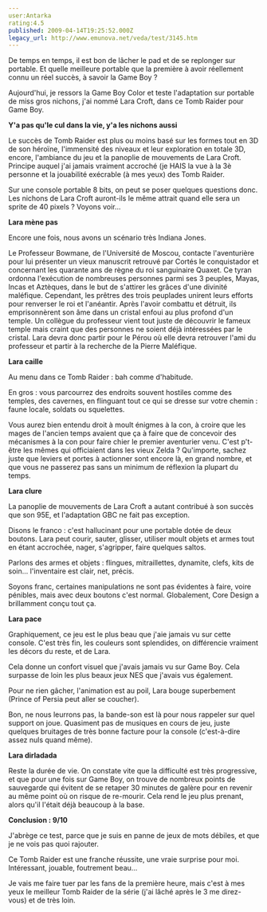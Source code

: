 ```yaml
---
user:Antarka
rating:4.5
published: 2009-04-14T19:25:52.000Z
legacy_url: http://www.emunova.net/veda/test/3145.htm
---
```

De temps en temps, il est bon de lâcher le pad et de se replonger sur portable. Et quelle meilleure portable que la première à avoir réellement connu un réel succès, à savoir la Game Boy ?  

  

Aujourd'hui, je ressors la Game Boy Color et teste l'adaptation sur portable de miss gros nichons, j'ai nommé Lara Croft, dans ce Tomb Raider pour Game Boy.  

  

**Y'a pas qu'le cul dans la vie, y'a les nichons aussi**  

  

Le succès de Tomb Raider est plus ou moins basé sur les formes tout en 3D de son héroïne, l'immensité des niveaux et leur exploration en totale 3D, encore, l'ambiance du jeu et la panoplie de mouvements de Lara Croft. Principe auquel j'ai jamais vraiment accroché (je HAIS la vue à la 3è personne et la jouabilité exécrable (à mes yeux) des Tomb Raider.  

  

Sur une console portable 8 bits, on peut se poser quelques questions donc. Les nichons de Lara Croft auront-ils le même attrait quand elle sera un sprite de 40 pixels ? Voyons voir...  

  

**Lara mène pas**  

  

Encore une fois, nous avons un scénario très Indiana Jones.  

  

Le Professeur Bowmane, de l'Université de Moscou, contacte l'aventurière pour lui présenter un vieux manuscrit retrouvé par Cortés le conquistador et concernant les quarante ans de règne du roi sanguinaire Quaxet. Ce tyran ordonna l'exécution de nombreuses personnes parmi ses 3 peuples, Mayas, Incas et Aztèques, dans le but de s'attirer les grâces d'une divinité maléfique. Cependant, les prêtres des trois peuplades unirent leurs efforts pour renverser le roi et l'anéantir. Après l'avoir combattu et détruit, ils emprisonnèrent son âme dans un cristal enfoui au plus profond d'un temple. Un collègue du professeur vient tout juste de découvrir le fameux temple mais craint que des personnes ne soient déjà intéressées par le cristal. Lara devra donc partir pour le Pérou où elle devra retrouver l'ami du professeur et partir à la recherche de la Pierre Maléfique.  

  

**Lara caille**  

  

Au menu dans ce Tomb Raider : bah comme d'habitude.  

  

En gros : vous parcourrez des endroits souvent hostiles comme des temples, des cavernes, en flinguant tout ce qui se dresse sur votre chemin : faune locale, soldats ou squelettes.  

  

Vous aurez bien entendu droit à moult énigmes à la con, à croire que les mages de l'ancien temps avaient que ça à faire que de concevoir des mécanismes à la con pour faire chier le premier aventurier venu. C'est p't-être les mêmes qui officiaient dans les vieux Zelda ? Qu'importe, sachez juste que leviers et portes à actionner sont encore là, en grand nombre, et que vous ne passerez pas sans un minimum de réflexion la plupart du temps.  

  

**Lara clure**  

  

La panoplie de mouvements de Lara Croft a autant contribué à son succès que son 95E, et l'adaptation GBC ne fait pas exception.  

  

Disons le franco : c'est hallucinant pour une portable dotée de deux boutons. Lara peut courir, sauter, glisser, utiliser moult objets et armes tout en étant accrochée, nager, s'agripper, faire quelques saltos.  

  

Parlons des armes et objets : flingues, mitraillettes, dynamite, clefs, kits de soin... l'inventaire est clair, net, précis.  

  

Soyons franc, certaines manipulations ne sont pas évidentes à faire, voire pénibles, mais avec deux boutons c'est normal. Globalement, Core Design a brillamment conçu tout ça.  

  

**Lara pace**  

  

Graphiquement, ce jeu est le plus beau que j'aie jamais vu sur cette console. C'est très fin, les couleurs sont splendides, on différencie vraiment les décors du reste, et de Lara.  

  

Cela donne un confort visuel que j'avais jamais vu sur Game Boy. Cela surpasse de loin les plus beaux jeux NES que j'avais vus également.  

  

Pour ne rien gâcher, l'animation est au poil, Lara bouge superbement (Prince of Persia peut aller se coucher).  

  

Bon, ne nous leurrons pas, la bande-son est là pour nous rappeler sur quel support on joue. Quasiment pas de musiques en cours de jeu, juste quelques bruitages de très bonne facture pour la console (c'est-à-dire assez nuls quand même).  

  

**Lara dirladada**  

  

Reste la durée de vie. On constate vite que la difficulté est très progressive, et que pour une fois sur Game Boy, on trouve de nombreux points de sauvegarde qui évitent de se retaper 30 minutes de galère pour en revenir au même point où on risque de re-mourir. Cela rend le jeu plus prenant, alors qu'il l'était déjà beaucoup à la base.  

  

**Conclusion : 9/10**  

  

J'abrège ce test, parce que je suis en panne de jeux de mots débiles, et que je ne vois pas quoi rajouter.  

  

Ce Tomb Raider est une franche réussite, une vraie surprise pour moi. Intéressant, jouable, foutrement beau...  

  

Je vais me faire tuer par les fans de la première heure, mais c'est à mes yeux le meilleur Tomb Raider de la série (j'ai lâché après le 3 me direz-vous) et de très loin.